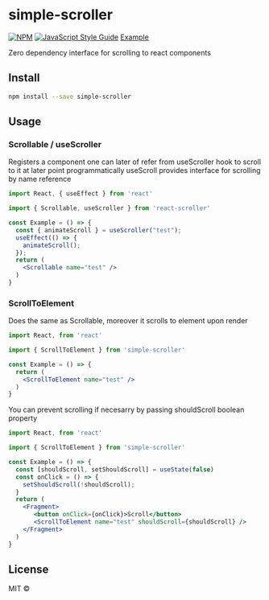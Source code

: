 # simple-scroller

> 
[![NPM](https://img.shields.io/npm/v/react-scroller.svg)](https://www.npmjs.com/package/react-scroller) [![JavaScript Style Guide](https://img.shields.io/badge/code_style-standard-brightgreen.svg)](https://standardjs.com)
[Example](https://tarjei400.github.io/react-scroller/)

Zero dependency interface for scrolling to react components

## Install

```bash
npm install --save simple-scroller
```

## Usage

### Scrollable / useScroller
Registers a component one can later of refer from useScroller hook
to scroll to it at later point programmatically
useScroll provides interface for scrolling by name reference
```jsx
import React, { useEffect } from 'react'

import { Scrollable, useScroller } from 'react-scroller'

const Example = () => {
  const { animateScroll } = useScroller("test");
  useEffect(() => {
    animateScroll();
  });
  return (
    <Scrollable name="test" />
  )
}
```
### ScrollToElement
Does the same as Scrollable, moreover it scrolls to element upon render
```jsx
import React, from 'react'

import { ScrollToElement } from 'simple-scroller'

const Example = () => {
  return (
    <ScrollToElement name="test" />
  )
}
```
You can prevent scrolling if necesarry by passing shouldScroll boolean property

```jsx
import React, from 'react'

import { ScrollToElement } from 'simple-scroller'

const Example = () => {
  const [shouldScroll, setShouldScroll] = useState(false)
  const onClick = () => {
    setShouldScroll(!shouldScroll);
  }
  return (
    <Fragment>
       <button onClick={onClick}>Scroll</button>
       <ScrollToElement name="test" shouldScroll={shouldScroll} />
    </Fragment>
  )
}
```
## License

MIT © [](https://github.com/)
